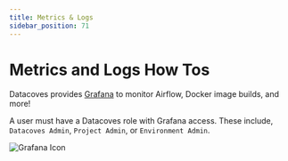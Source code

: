 ```yaml
---
title: Metrics & Logs
sidebar_position: 71
---
```

# Metrics and Logs How Tos

Datacoves provides [Grafana](/reference/metrics-and-logs/grafana.md) to monitor Airflow, Docker image builds, and more! 

A user must have a Datacoves role with Grafana access. These include, `Datacoves Admin`, `Project Admin`, or `Environment Admin`. 

![Grafana Icon](assets/grafana-eye.jpg)
